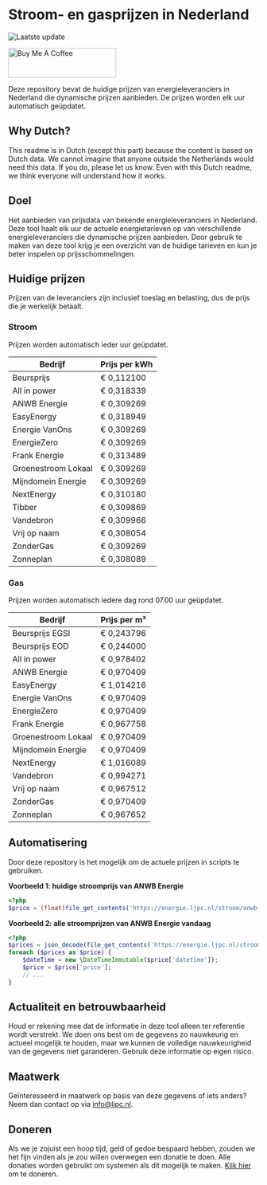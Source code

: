 # Stroom- en gasprijzen in Nederland

![Laatste update](https://img.shields.io/badge/laatste%20update-2023--07--18%2023%3A00%20CET-brightgreen)

<a href="https://www.buymeacoffee.com/Lars-" target="_blank"><img src="https://cdn.buymeacoffee.com/buttons/v2/default-orange.png" alt="Buy Me A Coffee" height="60" style="height: 60px !important;width: 217px !important;" ></a>

Deze repository bevat de huidige prijzen van energieleveranciers in Nederland die dynamische prijzen aanbieden. De prijzen worden elk uur automatisch geüpdatet.

## Why Dutch?

This readme is in Dutch (except this part) because the content is based on Dutch data. We cannot imagine that anyone outside the Netherlands would need this data. If you do, please let us know. Even with this Dutch readme, we think
everyone will understand how it works.

## Doel

Het aanbieden van prijsdata van bekende energieleveranciers in Nederland. Deze tool haalt elk uur de actuele energietarieven op van verschillende energieleveranciers die dynamische prijzen aanbieden. Door gebruik te maken van deze tool
krijg je een overzicht van de huidige tarieven en kun je beter inspelen op prijsschommelingen.

## Huidige prijzen

Prijzen van de leveranciers zijn inclusief toeslag en belasting, dus de prijs die je werkelijk betaalt.

### Stroom

Prijzen worden automatisch ieder uur geüpdatet.

 Bedrijf | Prijs per kWh 
---------|---------------
Beursprijs | € 0,112100
All in power | € 0,318339
ANWB Energie | € 0,309269
EasyEnergy | € 0,318949
Energie VanOns | € 0,309269
EnergieZero | € 0,309269
Frank Energie | € 0,313489
Groenestroom Lokaal | € 0,309269
Mijndomein Energie | € 0,309269
NextEnergy | € 0,310180
Tibber | € 0,309869
Vandebron | € 0,309966
Vrij op naam | € 0,308054
ZonderGas | € 0,309269
Zonneplan | € 0,308089


### Gas

Prijzen worden automatisch iedere dag rond 07.00 uur geüpdatet.

 Bedrijf | Prijs per m³ 
---------|--------------
Beursprijs EGSI | € 0,243796
Beursprijs EOD | € 0,244000
All in power | € 0,978402
ANWB Energie | € 0,970409
EasyEnergy | € 1,014216
Energie VanOns | € 0,970409
EnergieZero | € 0,970409
Frank Energie | € 0,967758
Groenestroom Lokaal | € 0,970409
Mijndomein Energie | € 0,970409
NextEnergy | € 1,016089
Vandebron | € 0,994271
Vrij op naam | € 0,967512
ZonderGas | € 0,970409
Zonneplan | € 0,967652


## Automatisering

Door deze repository is het mogelijk om de actuele prijzen in scripts te gebruiken.

**Voorbeeld 1: huidige stroomprijs van ANWB Energie**

```php
<?php
$price = (float)file_get_contents('https://energie.ljpc.nl/stroom/anwb-energie-nu.txt');

```

**Voorbeeld 2: alle stroomprijzen van ANWB Energie vandaag**

```php
<?php
$prices = json_decode(file_get_contents('https://energie.ljpc.nl/stroom/all-in-power-vandaag.json'),true);
foreach ($prices as $price) {
    $dateTime = new \DateTimeImmutable($price['datetime']);
    $price = $price['price'];
    // ...
}
```

## Actualiteit en betrouwbaarheid

Houd er rekening mee dat de informatie in deze tool alleen ter referentie wordt verstrekt. We doen ons best om de gegevens zo nauwkeurig en actueel mogelijk te houden, maar we kunnen de volledige nauwkeurigheid van de gegevens niet
garanderen. Gebruik deze informatie op eigen risico.

## Maatwerk

Geïnteresseerd in maatwerk op basis van deze gegevens of iets anders? Neem dan contact op
via [info@ljpc.nl](mailto:info@ljpc.nl?subject=Energie%20prijzen).

## Doneren

Als we je zojuist een hoop tijd, geld of gedoe bespaard hebben, zouden we het fijn vinden als je zou willen overwegen een
donatie te doen. Alle donaties worden gebruikt om systemen als dit mogelijk te
maken. [Klik hier](https://www.buymeacoffee.com/Lars-) om te doneren.
